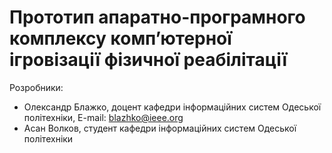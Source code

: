 # Прототип апаратно-програмного комплексу комп’ютерної ігровізації фізичної реабілітації

Розробники:
- Олександр Блажко, доцент кафедри інформаційних систем Одеської політехніки,
E-mail: blazhko@ieee.org
- Асан Волков, студент кафедри інформаційних систем Одеської політехніки
